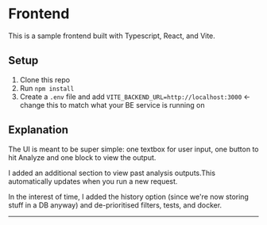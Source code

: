 # Frontend

This is a sample frontend built with Typescript, React, and Vite.

## Setup

1. Clone this repo
2. Run `npm install`
3. Create a `.env` file and add `VITE_BACKEND_URL=http://localhost:3000` <- change this to match what your BE service is running on

## Explanation

The UI is meant to be super simple: one textbox for user input, one button to hit Analyze and one block to view the output.

I added an additional section to view past analysis outputs.This automatically updates when you run a new request.

In the interest of time, I added the history option (since we're now storing stuff in a DB anyway) and de-prioritised filters, tests, and docker.

---
